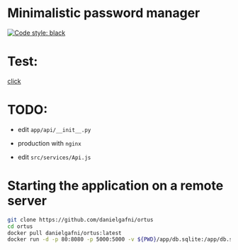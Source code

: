 # Minimalistic password manager
[![Code style: black](https://img.shields.io/badge/code%20style-black-000000.svg)](https://github.com/psf/black)

# Test:

[click](http://ec2-3-132-198-109.us-east-2.compute.amazonaws.com/)

# TODO:

-   edit `app/api/__init__.py`

-   production with `nginx`

-   edit `src/services/Api.js`

# Starting the application on a remote server

```bash
git clone https://github.com/danielgafni/ortus
cd ortus
docker pull danielgafni/ortus:latest
docker run -d -p 80:8080 -p 5000:5000 -v ${PWD}/app/db.sqlite:/app/db.sqlite danielgafni/ortus:latest
```